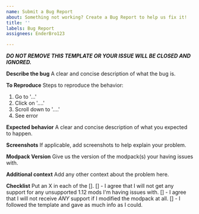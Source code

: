 ```yaml
---
name: Submit a Bug Report
about: Something not working? Create a Bug Report to help us fix it!
title: ''
labels: Bug Report
assignees: EnderBro123

---
```


***DO NOT REMOVE THIS TEMPLATE OR YOUR ISSUE WILL BE CLOSED AND IGNORED.***

**Describe the bug**
A clear and concise description of what the bug is.

**To Reproduce**
Steps to reproduce the behavior:
1. Go to '...'
2. Click on '....'
3. Scroll down to '....'
4. See error

**Expected behavior**
A clear and concise description of what you expected to happen.

**Screenshots**
If applicable, add screenshots to help explain your problem.

**Modpack Version**
Give us the version of the modpack(s) your having issues with.

**Additional context**
Add any other context about the problem here.

**Checklist**
Put an X in each of the [].
[] - I agree that I will not get any support for any unsupported 1.12 mods I'm having issues with.
[] - I agree that I will not receive *ANY* support if I modified the modpack at all.
[] - I followed the template and gave as much info as I could.
